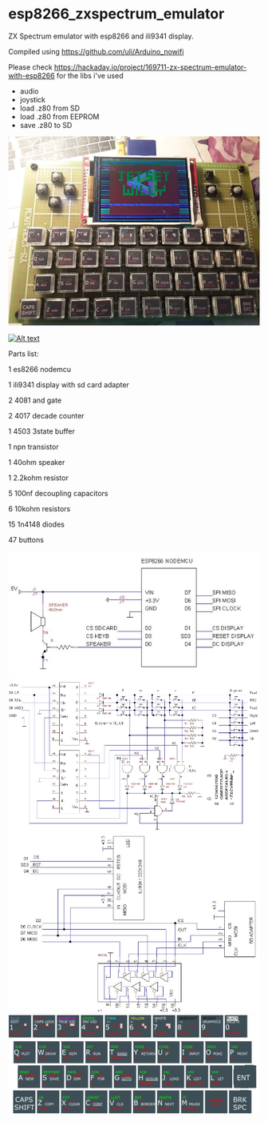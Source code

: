 # esp8266_zxspectrum_emulator
ZX Spectrum emulator with esp8266 and ili9341 display.

Compiled using https://github.com/uli/Arduino_nowifi

Please check https://hackaday.io/project/169711-zx-spectrum-emulator-with-esp8266 for the libs i've used

* audio
* joystick
* load .z80 from SD
* load .z80 from EEPROM
* save .z80 to SD

![Screenshot](zxpicture.jpg)

 
[![Alt text](https://img.youtube.com/vi/D_M-rMHq4L0/0.jpg)](https://www.youtube.com/watch?v=D_M-rMHq4L0)

Parts list:

1 es8266 nodemcu

1 ili9341 display with sd card adapter

2 4081 and gate

2 4017 decade counter

1 4503 3state buffer

1 npn transistor

1 40ohm speaker

1 2.2kohm resistor

5 100nf decoupling capacitors

6 10kohm resistors

15 1n4148 diodes

47 buttons


![Screenshot](zx_esp8266.JPG)
![Screenshot](zx_keyboard_joystick.JPG)
![Screenshot](zx_display_sdcard.JPG)
![Screenshot](zxkeyboard.png)


